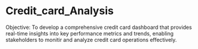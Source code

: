 # Credit_card_Analysis
 Objective:
  To develop a comprehensive credit card dashboard that provides real-time insights into key performance metrics and trends, enabling stakeholders to monitir and analyze credit card operations effectively.
